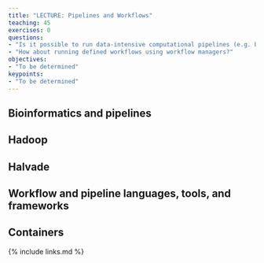 ```yaml
---
title: "LECTURE: Pipelines and Workflows"
teaching: 45
exercises: 0
questions:
- "Is it possible to run data-intensive computational pipelines (e.g. bioinformatics) in parallel on HPC?"
- "How about running defined workflows using workflow managers?"
objectives:
- "To be determined"
keypoints:
- "To be determined"
---
```


## Bioinformatics and pipelines

## Hadoop

## Halvade

## Workflow and pipeline languages, tools, and frameworks

## Containers

{% include links.md %}

